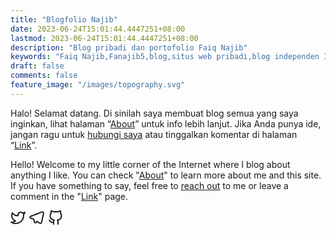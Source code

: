 ```yaml
---
title: "Blogfolio Najib"
date: 2023-06-24T15:01:44.4447251+08:00
lastmod: 2023-06-24T15:01:44.4447251+08:00
description: "Blog pribadi dan portofolio Faiq Najib"
keywords: "Faiq Najib,Fanajib5,blog,situs web pribadi,blog independen Indonesia"
draft: false
comments: false
feature_image: "/images/topography.svg"
---
```


Halo! Selamat datang. Di sinilah saya membuat blog semua yang saya inginkan, lihat halaman “[About](/about/)” untuk info lebih lanjut. Jika Anda punya ide, jangan ragu untuk [hubungi saya](/about/#find-me-on) atau tinggalkan komentar di halaman “[Link](/link/)”.

Hello! Welcome to my little corner of the Internet where I blog about anything I like. You can check "[About](/about/)" to learn more about me and this site. If you have something to say, feel free to [reach out](/about/#find-me-on) to me or leave a comment in the "[Link](/link/)" page.

<div id="home-social" style="font-size: 150%">
<a href=https://twitter.com/fanajib5 target=_blank rel="me noopener" title=Twitter><svg xmlns="http://www.w3.org/2000/svg" width="24" height="24" viewBox="0 0 24 24" fill="none" stroke="currentcolor" stroke-width="2" stroke-linecap="round" stroke-linejoin="round" class="feather feather-twitter"><path d="M23 3a10.9 10.9.0 01-3.14 1.53 4.48 4.48.0 00-7.86 3v1A10.66 10.66.0 013 4s-4 9 5 13a11.64 11.64.0 01-7 2c9 5 20 0 20-11.5a4.5 4.5.0 00-.08-.83A7.72 7.72.0 0023 3z"/></svg></a>
<a href=http://t.me/fanajib target=_blank rel="me noopener" title=Telegram><svg xmlns="http://www.w3.org/2000/svg" class="feather" width="24" height="24" viewBox="0 0 24 24" fill="none" stroke="currentcolor" stroke-width="2" stroke-linecap="round" stroke-linejoin="round"><path d="M21.198 2.433a2.242 2.242.0 00-1.022.215l-8.609 3.33c-2.068.8-4.133 1.598-5.724 2.21a405.15 405.15.0 01-2.849 1.09c-.42.147-.99.332-1.473.901-.728.968.193 1.798.919 2.286 1.61.516 3.275 1.009 4.654 1.472.509 1.793.997 3.592 1.48 5.388.16.36.506.494.864.498l-.002.018s.281.028.555-.038a2.1 2.1.0 00.933-.517c.345-.324 1.28-1.244 1.811-1.764l3.999 2.952.032.018s.442.311 1.09.355c.324.022.75-.04 1.116-.308.37-.27.613-.702.728-1.196.342-1.492 2.61-12.285 2.997-14.072l-.01.042c.27-1.006.17-1.928-.455-2.474a1.654 1.654.0 00-1.034-.407z"/></svg></a>
<a href=https://github.com/fanajib5 target=_blank rel="me noopener" title=GitHub><svg xmlns="http://www.w3.org/2000/svg" width="24" height="24" viewBox="0 0 24 24" fill="none" stroke="currentcolor" stroke-width="2" stroke-linecap="round" stroke-linejoin="round" class="feather feather-github"><path d="M9 19c-5 1.5-5-2.5-7-3m14 6v-3.87a3.37 3.37.0 00-.94-2.61c3.14-.35 6.44-1.54 6.44-7A5.44 5.44.0 0020 4.77 5.07 5.07.0 0019.91 1S18.73.65 16 2.48a13.38 13.38.0 00-7 0C6.27.65 5.09 1 5.09 1A5.07 5.07.0 005 4.77 5.44 5.44.0 003.5 8.55c0 5.42 3.3 6.61 6.44 7A3.37 3.37.0 009 18.13V22"/></svg></a>
</div>
